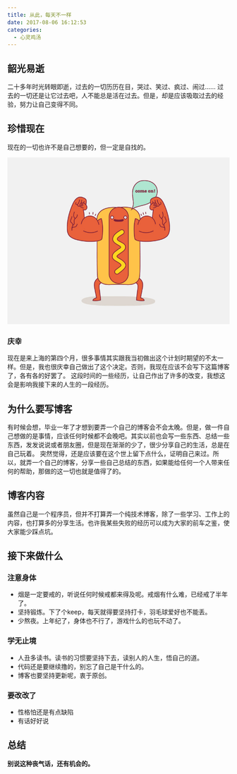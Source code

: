 ```yaml
---
title: 从此，每天不一样
date: 2017-08-06 16:12:53
categories:
  - 心灵鸡汤
---
```

## 韶光易逝

二十多年时光转眼即逝，过去的一切历历在目，哭过、笑过、疯过、闹过......
过去的一切还是让它过去吧，人不能总是活在过去。但是，却是应该吸取过去的经验，努力让自己变得不同。

<!-- more -->

## 珍惜现在

现在的一切也许不是自己想要的，但一定是自找的。

<img src="/images/come_on.jpg" class="full-image" alt="加油" title="加油"/>

### 庆幸

现在是来上海的第四个月，很多事情其实跟我当初做出这个计划时期望的不太一样。但是，我也很庆幸自己做出了这个决定。否则，我现在应该不会写下这篇博客了，各有各的好罢了。
这段时间的一些经历，让自己作出了许多的改变，我想这会是影响我接下来的人生的一段经历。

## 为什么要写博客

有时候会想，毕业一年了才想到要弄一个自己的博客会不会太晚。但是，做一件自己想做的是事情，应该任何时候都不会晚吧。其实以前也会写一些东西、总结一些东西，发发说说或者朋友圈，但是现在渐渐的少了，很少分享自己的生活，总是在自己玩着。
突然觉得，还是应该要在这个世上留下点什么，证明自己来过。所以，就弄一个自己的博客，分享一些自己总结的东西，如果能给任何一个人带来任何的帮助，那做的这一切也就是值得了的。

## 博客内容

虽然自己是一个程序员，但并不打算弄一个纯技术博客，除了一些学习、工作上的内容，也打算多的分享生活。也许我某些失败的经历可以成为大家的前车之鉴，使大家能少踩点坑。

## 接下来做什么

### 注意身体

- 烟是一定要戒的，听说任何时候戒都来得及呢。戒烟有什么难，已经戒了半年了。
- 坚持锻炼。下了个keep，每天就得要坚持打卡，羽毛球爱好也不能丢。
- 少熬夜。上年纪了，身体也不行了，游戏什么的也玩不动了。

### 学无止境

- 人丑多读书。读书的习惯要坚持下去，读别人的人生，悟自己的道。
- 代码还是要继续撸的，别忘了自己是干什么的。
- 博客也要坚持更新呢，衷于原创。

### 要改改了

- 性格怕还是有点缺陷
- 有话好好说

## 总结

**别说这种丧气话，还有机会的。**




